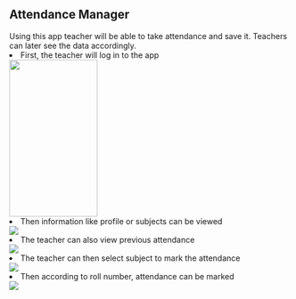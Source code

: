 <h2><b>Attendance Manager</b></h2>
Using this app teacher will be able to take attendance and save it. Teachers can later see the data accordingly.
<br>
<li>First, the teacher will log in to the app</li>
<img src="https://github.com/harshitgokharu/AttendanceManager/blob/master/demo/login_page.png?raw=true" height=282px, width=158px>
<li>Then information like profile or subjects can be viewed</li>
<img src="https://github.com/harshitgokharu/AttendanceManager/blob/master/demo/home_page.png?raw=true">
<li>The teacher can also view previous attendance</li>
<img src="https://github.com/harshitgokharu/AttendanceManager/blob/master/demo/menu.png?raw=true">
<li>The teacher can then select subject to mark the attendance</li>
<img src="https://github.com/harshitgokharu/AttendanceManager/blob/master/demo/take_attendance.png?raw=true">
<li>Then according to roll number, attendance can be marked</li>
<img src="https://github.com/harshitgokharu/AttendanceManager/blob/master/demo/display_attendance.png?raw=true">

